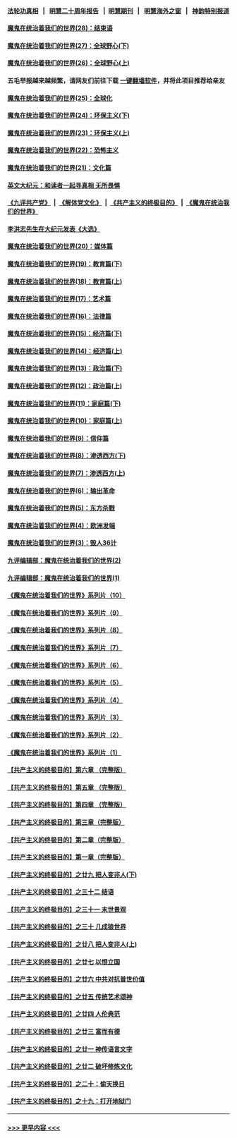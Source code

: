 #### [法轮功真相](https://github.com/gfw-breaker/truth/blob/master/README.md?t=0) &nbsp;&nbsp;|&nbsp;&nbsp; [明慧二十周年报告](https://github.com/gfw-breaker/mh-reports/blob/master/README.md?t=0) &nbsp;&nbsp;|&nbsp;&nbsp;[明慧期刊](https://github.com/gfw-breaker/mh-qikan) &nbsp;&nbsp;|&nbsp;&nbsp; [明慧海外之窗](https://github.com/gfw-breaker/mh-news/blob/master/README.md?t=0) &nbsp;&nbsp;|&nbsp;&nbsp; [神韵特别报道](https://github.com/gfw-breaker/mh-news/blob/master/shenyun.md?t=0)
#### [魔鬼在统治着我们的世界(28)：结束语](../pages/nsc422/n10936246.md?t=07081202) 
#### [魔鬼在统治着我们的世界(27)：全球野心(下)](../pages/nsc422/n10928319.md?t=07081202) 
#### [魔鬼在统治着我们的世界(26)：全球野心(上)](../pages/nsc422/n10900318.md?t=07081202) 
#### 五毛举报越来越频繁，请网友们前往下载 [一键翻墙软件](https://github.com/gfw-breaker/ssr-accounts)，并将此项目推荐给亲友
#### [魔鬼在统治着我们的世界(25)：全球化](../pages/nsc422/n10788205.md?t=07081202) 
#### [魔鬼在统治着我们的世界(24)：环保主义(下)](../pages/nsc422/n10695307.md?t=07081202) 
#### [魔鬼在统治着我们的世界(23)：环保主义(上)](../pages/nsc422/n10688613.md?t=07081202) 
#### [魔鬼在统治着我们的世界(22)：恐怖主义](../pages/nsc422/n10614727.md?t=07081202) 
#### [魔鬼在统治着我们的世界(21)：文化篇](../pages/nsc422/n10597706.md?t=07081202) 
#### [英文大纪元：和读者一起寻真相 无所畏惧](../pages/nsc422/n12542027.md?t=07081202) 
#### [《九评共产党》](https://github.com/begood0513/9ping.md/blob/master/README.md) &nbsp;|&nbsp; [《解体党文化》](../../../../jtdwh.md/blob/master/README.md)  &nbsp;|&nbsp; [《共产主义的终极目的》](../../../../gczydzjmd.md/blob/master/README.md) &nbsp;|&nbsp; [《魔鬼在统治我们的世界》](../../../../mgztzwmdsj.md/blob/master/README.md) 
#### [李洪志先生在大纪元发表《大选》](../pages/nsc422/n12534746.md?t=07081202) 
#### [魔鬼在统治着我们的世界(20)：媒体篇](../pages/nsc422/n10586579.md?t=07081202) 
#### [魔鬼在统治着我们的世界(19)：教育篇(下)](../pages/nsc422/n10564808.md?t=07081202) 
#### [魔鬼在统治着我们的世界(18)：教育篇(上)](../pages/nsc422/n10526970.md?t=07081202) 
#### [魔鬼在统治着我们的世界(17)：艺术篇](../pages/nsc422/n10499093.md?t=07081202) 
#### [魔鬼在统治着我们的世界(16)：法律篇](../pages/nsc422/n10485969.md?t=07081202) 
#### [魔鬼在统治着我们的世界(15)：经济篇(下)](../pages/nsc422/n10469975.md?t=07081202) 
#### [魔鬼在统治着我们的世界(14)：经济篇(上)](../pages/nsc422/n10457370.md?t=07081202) 
#### [魔鬼在统治着我们的世界(13)：政治篇(下)](../pages/nsc422/n10448270.md?t=07081202) 
#### [魔鬼在统治着我们的世界(12)：政治篇(上)](../pages/nsc422/n10444576.md?t=07081202) 
#### [魔鬼在统治着我们的世界(11)：家庭篇(下)](../pages/nsc422/n10440961.md?t=07081202) 
#### [魔鬼在统治着我们的世界(10)：家庭篇(上)](../pages/nsc422/n10435448.md?t=07081202) 
#### [魔鬼在统治着我们的世界(9)：信仰篇](../pages/nsc422/n10432159.md?t=07081202) 
#### [魔鬼在统治着我们的世界(8)：渗透西方(下)](../pages/nsc422/n10429603.md?t=07081202) 
#### [魔鬼在统治着我们的世界(7)：渗透西方(上)](../pages/nsc422/n10426013.md?t=07081202) 
#### [魔鬼在统治着我们的世界(6)：输出革命](../pages/nsc422/n10421536.md?t=07081202) 
#### [魔鬼在统治着我们的世界(5)：东方杀戮](../pages/nsc422/n10417707.md?t=07081202) 
#### [魔鬼在统治着我们的世界(4)：欧洲发端](../pages/nsc422/n10414890.md?t=07081202) 
#### [魔鬼在统治着我们的世界(3)：毁人36计](../pages/nsc422/n10411583.md?t=07081202) 
#### [九评编辑部：魔鬼在统治着我们的世界(2)](../pages/nsc422/n10410036.md?t=07081202) 
#### [九评编辑部：魔鬼在统治着我们的世界(1)](../pages/nsc422/n10406825.md?t=07081202) 
#### [《魔鬼在统治着我们的世界》系列片（10）](../pages/nsc422/n12292670.md?t=07081202) 
#### [《魔鬼在统治着我们的世界》系列片（9）](../pages/nsc422/n12290859.md?t=07081202) 
#### [《魔鬼在统治着我们的世界》系列片（8）](../pages/nsc422/n12287445.md?t=07081202) 
#### [《魔鬼在统治着我们的世界》系列片（7）](../pages/nsc422/n12283425.md?t=07081202) 
#### [《魔鬼在统治着我们的世界》系列片（6）](../pages/nsc422/n12282314.md?t=07081202) 
#### [《魔鬼在统治着我们的世界》系列片（5）](../pages/nsc422/n12281419.md?t=07081202) 
#### [《魔鬼在统治着我们的世界》系列片（4）](../pages/nsc422/n12274024.md?t=07081202) 
#### [《魔鬼在统治着我们的世界》系列片（3）](../pages/nsc422/n12271322.md?t=07081202) 
#### [《魔鬼在统治着我们的世界》系列片（2）](../pages/nsc422/n12269049.md?t=07081202) 
#### [《魔鬼在统治着我们的世界》系列片（1）](../pages/nsc422/n12267575.md?t=07081202) 
#### [【共产主义的终极目的】第六章 （完整版）](../pages/nsc422/n11428913.md?t=07081202) 
#### [【共产主义的终极目的】第五章 （完整版）](../pages/nsc422/n11428912.md?t=07081202) 
#### [【共产主义的终极目的】第四章 （完整版）](../pages/nsc422/n11428907.md?t=07081202) 
#### [【共产主义的终极目的】第三章（完整版）](../pages/nsc422/n11428848.md?t=07081202) 
#### [【共产主义的终极目的】第二章（完整版）](../pages/nsc422/n11428831.md?t=07081202) 
#### [【共产主义的终极目的】第一章（完整版）](../pages/nsc422/n11417651.md?t=07081202) 
#### [【共产主义的终极目的】之廿九 把人变非人(下)](../pages/nsc422/n11344140.md?t=07081202) 
#### [【共产主义的终极目的】之三十二 结语](../pages/nsc422/n11360535.md?t=07081202) 
#### [【共产主义的终极目的】之三十一 末世景观](../pages/nsc422/n11351129.md?t=07081202) 
#### [【共产主义的终极目的】之三十 几成狼世界](../pages/nsc422/n11348280.md?t=07081202) 
#### [【共产主义的终极目的】之廿八 把人变非人(上)](../pages/nsc422/n11340492.md?t=07081202) 
#### [【共产主义的终极目的】之廿七 以恨立国](../pages/nsc422/n11336944.md?t=07081202) 
#### [【共产主义的终极目的】之廿六 中共对抗普世价值](../pages/nsc422/n11324785.md?t=07081202) 
#### [【共产主义的终极目的】之廿五 传统艺术颂神](../pages/nsc422/n11296396.md?t=07081202) 
#### [【共产主义的终极目的】之廿四 人伦典范](../pages/nsc422/n11296397.md?t=07081202) 
#### [【共产主义的终极目的】之廿三 富而有德](../pages/nsc422/n11283598.md?t=07081202) 
#### [【共产主义的终极目的】之廿一 神传语言文字](../pages/nsc422/n11263265.md?t=07081202) 
#### [【共产主义的终极目的】之廿二 破坏修炼文化](../pages/nsc422/n11245728.md?t=07081202) 
#### [【共产主义的终极目的】之二十：偷天换日](../pages/nsc422/n11238846.md?t=07081202) 
#### [【共产主义的终极目的】之十九：打开地狱门](../pages/nsc422/n11206376.md?t=07081202) 

----
#### [ >>> 更早内容 <<< ](../indexes/nsc422-earlier.md)
